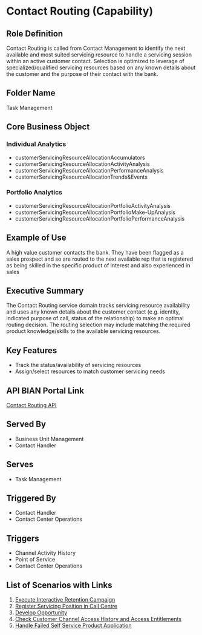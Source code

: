 # Contact Routing (Capability)

## Role Definition
Contact Routing is called from Contact Management to identify the next available and most suited servicing resource to handle a servicing session within an active customer contact. Selection is optimized to leverage of specialized/qualified servicing resources based on any known details about the customer and the purpose of their contact with the bank.

## Folder Name
Task Management

## Core Business Object
### Individual Analytics
- customerServicingResourceAllocationAccumulators
- customerServicingResourceAllocationActivityAnalysis
- customerServicingResourceAllocationPerformanceAnalysis
- customerServicingResourceAllocationTrends&Events

### Portfolio Analytics
- customerServicingResourceAllocationPortfolioActivityAnalysis
- customerServicingResourceAllocationPortfolioMake-UpAnalysis
- customerServicingResourceAllocationPortfolioPerformanceAnalysis

## Example of Use
A high value customer contacts the bank. They have been flagged as a sales prospect and so are routed to the next available rep that is registered as being skilled in the specific product of interest and also experienced in sales

## Executive Summary
The Contact Routing service domain tracks servicing resource availability and uses any known details about the customer contact (e.g. identity, indicated purpose of call, status of the relationship) to make an optimal routing decision. The routing selection may include matching the required product knowledge/skills to the available servicing resources.

## Key Features
- Track the status/availability of servicing resources
- Assign/select resources to match customer servicing needs

## API BIAN Portal Link
[Contact Routing API](https://app.swaggerhub.com/apis/BIAN-3/ContactRouting/12.0.0)

## Served By
- Business Unit Management
- Contact Handler

## Serves
- Task Management

## Triggered By
- Contact Handler
- Contact Center Operations

## Triggers
- Channel Activity History
- Point of Service
- Contact Center Operations

## List of Scenarios with Links
1. [Execute Interactive Retention Campaign](views/view_55098.html)
2. [Register Servicing Position in Call Centre](views/view_55125.html)
3. [Develop Opportunity](views/view_55143.html)
4. [Check Customer Channel Access History and Access Entitlements](views/view_54968.html)
5. [Handle Failed Self Service Product Application](views/view_54810.html)